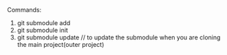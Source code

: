 Commands:

1. git submodule add <url-to-submodule>
2. git submodule init
3. git submodule update // to update the submodule when you are cloning the main project(outer project)

